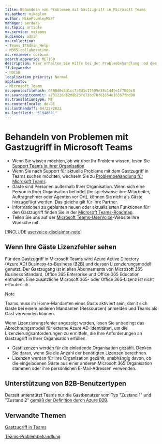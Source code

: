 ```yaml
---
title: Behandeln von Problemen mit Gastzugriff in Microsoft Teams
ms.author: mikeplum
author: MikePlumleyMSFT
manager: serdars
ms.topic: article
ms.service: msteams
audience: admin
ms.collection:
- Teams_ITAdmin_Help
- M365-collaboration
ms.reviewer: corbinm
search.appverid: MET150
description: Hier erhalten Sie Hilfe bei der Problembehandlung und dem Lösen von Problemen mit dem Gastzugriff in Microsoft Teams.
f1.keywords:
- NOCSH
localization_priority: Normal
appliesto:
- Microsoft Teams
ms.openlocfilehash: 0468d0d3d1cc7a8d1c17699e28c1449e1f7800c8
ms.sourcegitcommit: a731226d62d8b23fe73bd7bf61654e16367fbd90
ms.translationtype: MT
ms.contentlocale: de-DE
ms.lasthandoff: 04/22/2021
ms.locfileid: "51948681"
---
```

# <a name="troubleshoot-problems-with-guest-access-in-microsoft-teams"></a>Behandeln von Problemen mit Gastzugriff in Microsoft Teams

- Wenn Sie wissen möchten, ob wir über Ihr Problem wissen, lesen Sie [Support Teams in Ihrer Organisation](/MicrosoftTeams/troubleshoot/teams-welcome).
- Wenn Sie nach Support für aktuelle Probleme mit dem Gastzugriff in Teams suchen möchten, wechseln Sie zu [Problembehandlung für Microsoft Teams](/MicrosoftTeams/troubleshoot/).
- Gäste sind Personen außerhalb Ihrer Organisation. Wenn sich eine Person in Ihrer Organisation befindet (beispielsweise ihre Mitarbeiter, Auftragnehmer oder Agenten vor Ort), können Sie nicht als Gäste hinzugefügt werden. Das gleiche gilt für Ihre Partner.
- Informationen zu geplanten neuen oder aktualisierten Funktionen für den Gastzugriff finden Sie in der [Microsoft Teams-Roadmap](https://aka.ms/teamsroadmap).
- Teilen Sie uns auf der [Microsoft Teams-UserVoice](https://aka.ms/TeamsUserVoice)-Website Ihre Wünsche mit.

[!INCLUDE [uservoice-disclaimer-note](includes/uservoice-disclaimer-note.md)]

## <a name="if-your-guests-are-seeing-license-errors"></a>Wenn Ihre Gäste Lizenzfehler sehen

Für den Gastzugriff in Microsoft Teams wird Azure Active Directory (Azure AD) Business-to-Business (B2B) und dessen Lizenzierungsmodell genutzt. Der Gastzugang ist in allen Abonnements von Microsoft 365 Business Standard, Office 365 Enterprise und Office 365 Education enthalten. Eine zusätzliche Microsoft 365- oder Office 365-Lizenz ist nicht erforderlich.

> [!NOTE]
> Teams muss im Home-Mandanten eines Gasts aktiviert sein, damit sich Gäste bei einem anderen Mandanten (Ressourcen) anmelden und Teams als Gast verwenden können.

Wenn Lizenzierungsfehler angezeigt werden, lesen Sie unbedingt das Abrechnungsmodell für externe Azure AD-Identitäten, um die Lizenzierungsanforderungen zu ermitteln, die Ihre Anforderungen an Gastzugriff in Ihrer Organisation erfüllen. [](/azure/active-directory/external-identities/external-identities-pricing)

- Gastlizenzen werden für die einladende Organisation gezählt. Denken Sie daran, wenn Sie die Anzahl der benötigten Lizenzen berechnen.
- Lizenzen werden für Ihre Organisation gezählt, unabhängig davon, ob die eingeladenen Gäste aus einer anderen Microsoft 365 Organisation stammen oder ihre persönlichen E-Mail-Adressen verwenden.

## <a name="support-for-b2b-user-types"></a>Unterstützung von B2B-Benutzertypen

Derzeit unterstützt Teams nur die Gastbenutzer vom Typ "Zustand 1" und "Zustand 2" [gemäß der Definition durch Azure B2B](/azure/active-directory/b2b/user-properties).

## <a name="related-topics"></a>Verwandte Themen

[Gastzugriff in Teams](guest-access.md)

[Teams-Problembehandlung](/MicrosoftTeams/troubleshoot/teams)